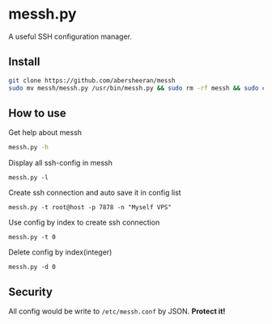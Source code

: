 # messh.py

A useful SSH configuration manager.

## Install

```bash
git clone https://github.com/abersheeran/messh
sudo mv messh/messh.py /usr/bin/messh.py && sudo rm -rf messh && sudo chmod +x /usr/bin/messh.py
```

## How to use

Get help about messh

```bash
messh.py -h
```

Display all ssh-config in messh

```
messh.py -l
```

Create ssh connection and auto save it in config list

```
messh.py -t root@host -p 7878 -n "Myself VPS"
```

Use config by index to create ssh connection

```
messh.py -t 0
```

Delete config by index(integer)

```
messh.py -d 0
```

## Security

All config would be write to `/etc/messh.conf` by JSON. **Protect it!**
